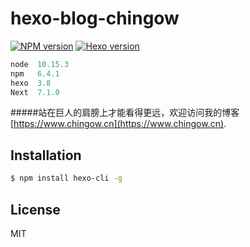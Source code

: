 # hexo-blog-chingow

 [![NPM version](https://badge.fury.io/js/hexo.svg)](https://badge.fury.io/js/hexo)   [![Hexo version](https://img.shields.io/badge/hexo-3.8.0-blue.svg)](http://hexo.io) 

``` javascript
node  10.15.3 
npm   6.4.1 
hexo  3.8 
Next  7.1.0 
```
#####站在巨人的肩膀上才能看得更远，欢迎访问我的博客 [https://www.chingow.cn](https://www.chingow.cn).


## Installation

``` bash
$ npm install hexo-cli -g
```

## License

MIT

